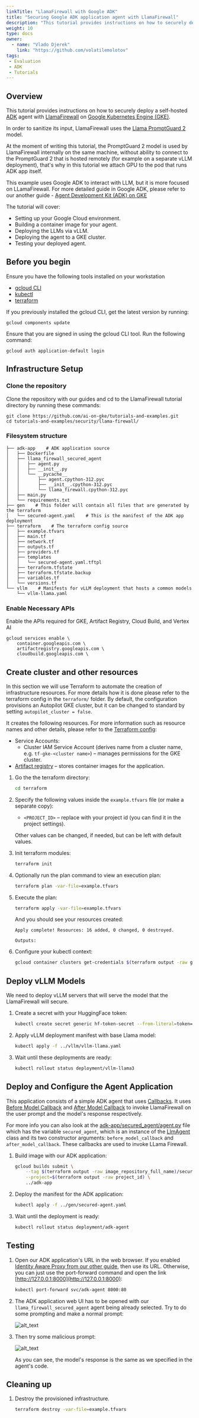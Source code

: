 ```yaml
---
linkTitle: "LlamaFirewall with Google ADK"
title: "Securing Google ADK application agent with LlamaFirewall"
description: "This tutorial provides instructions on how to securely deploy a self-hosted [ADK](https://google.github.io/adk-docs/) agent with [LlamaFirewall](https://meta-llama.github.io/PurpleLlama/LlamaFirewall/) on [Google Kubernetes Engine (GKE)](https://cloud.google.com/kubernetes-engine/docs/concepts/kubernetes-engine-overview)."
weight: 10
type: docs
owner:   
  - name: "Vlado Djerek"
    link: "https://github.com/volatilemolotov"
tags:
 - Evaluation
 - ADK
 - Tutorials
---
```

## Overview

This tutorial provides instructions on how to securely deploy a self-hosted [ADK](https://google.github.io/adk-docs/) agent with [LlamaFirewall](https://meta-llama.github.io/PurpleLlama/LlamaFirewall/) on [Google Kubernetes Engine (GKE)](https://cloud.google.com/kubernetes-engine/docs/concepts/kubernetes-engine-overview).

In order to sanitize its input, LlamaFirewall uses the [Llama PromptGuard 2](https://www.llama.com/docs/model-cards-and-prompt-formats/prompt-guard) model. 

At the moment of writing this tutorial, the PromptGuard 2 model is used by LlamaFirewall internally on the same machine, without ability to connect to the PromptGuard 2 that is hosted remotely (for example on a separate vLLM deployment), that's why in this tutorial we attach GPU to the pod that runs ADK app itself.  

This example uses Google ADK to interact with LLM, but it is more focused on LLamaFirewall. For more detailed guide in Google ADK, please refer to our another guide - [Agent Development Kit (ADK) on GKE](/docs/agentic/adk-llama-vllm/)


The tutorial will cover:

* Setting up your Google Cloud environment.  
* Building a container image for your agent.  
* Deploying the LLMs via vLLM.  
* Deploying the agent to a GKE cluster.  
* Testing your deployed agent.

## Before you begin

Ensure you have the following tools installed on your workstation  
   * [gcloud CLI](https://cloud.google.com/sdk/docs/install)  
   * [kubectl](https://kubernetes.io/docs/tasks/tools/#kubectl)  
   * [terraform](https://developer.hashicorp.com/terraform/tutorials/aws-get-started/install-cli)

If you previously installed the gcloud CLI, get the latest version by running:

```
gcloud components update
```

Ensure that you are signed in using the gcloud CLI tool. Run the following command:

```
gcloud auth application-default login
```

## Infrastructure Setup

### Clone the repository

Clone the repository with our guides and cd to the LlamaFirewall tutorial directory by running these commands:

```
git clone https://github.com/ai-on-gke/tutorials-and-examples.git
cd tutorials-and-examples/security/llama-firewall/
```

### Filesystem structure

```
├── adk-app    # ADK application source
│   ├── Dockerfile
│   ├── llama_firewall_secured_agent
│   │   ├── agent.py
│   │   ├── __init__.py
│   │   └── __pycache__
│   │       ├── agent.cpython-312.pyc
│   │       ├── __init__.cpython-312.pyc
│   │       └── llama_firewall.cpython-312.pyc
│   ├── main.py
│   └── requirements.txt
├── gen    # This folder will contain all files that are generated by the terraform
│   └── secured-agent.yaml    # This is the manifest of the ADK app deployment
├── terraform    # The terraform config source
│   ├── example.tfvars
│   ├── main.tf
│   ├── network.tf
│   ├── outputs.tf
│   ├── providers.tf
│   ├── templates
│   │   └── secured-agent.yaml.tftpl
│   ├── terraform.tfstate
│   ├── terraform.tfstate.backup
│   ├── variables.tf
│   └── versions.tf
└── vllm    # Manifests for vLLM deployment that hosts a common models
    └── vllm-llama.yaml
```

### Enable Necessary APIs

Enable the APIs required for GKE, Artifact Registry, Cloud Build, and Vertex AI

```
gcloud services enable \
    container.googleapis.com \
    artifactregistry.googleapis.com \
    cloudbuild.googleapis.com \
```

## Create cluster and other resources

In this section we will use Terraform to automate the creation of infrastructure resources. For more details how it is done please refer to the terraform config in the `terraform/` folder. By default, the configuration provisions an Autopilot GKE cluster, but it can be changed to standard by setting `autopilot_cluster = false`.

It creates the following resources. For more information such as resource names and other details, please refer to the [Terraform config](https://github.com/ai-on-gke/tutorials-and-examples/tree/main/security/llama-firewall/terraform):

* Service Accounts:
    - Cluster IAM Service Account (derives name from a cluster name, e.g. `tf-gke-<cluster name>`) – manages permissions for the GKE cluster.
* [Artifact registry](https://cloud.google.com/artifact-registry/docs/overview) – stores container images for the application.  
    

1. Go the the terraform directory:

    ```bash
    cd terraform
    ``` 

2. Specify the following values inside the `example.tfvars` file (or make a separate copy):  
   * `<PROJECT_ID>` – replace with your project id (you can find it in the project settings).

    Other values can be changed, if needed, but can be left with default values.

3. Init terraform modules:

    ```bash
    terraform init
    ``` 

4. Optionally run the plan command to view an execution plan:
    
    ```bash
    terraform plan -var-file=example.tfvars
    ```

5. Execute the plan:

    ```bash
    terraform apply -var-file=example.tfvars
    ```

    And you should see your resources created:

    ```
    Apply complete! Resources: 16 added, 0 changed, 0 destroyed.
    
    Outputs:
    
    ```

6. Configure your kubectl context:

    ```bash
    gcloud container clusters get-credentials $(terraform output -raw gke_cluster_name) --region $(terraform output -raw gke_cluster_location)
    ```

## Deploy vLLM Models

We need to deploy vLLM servers that will serve the model that the LlamaFirewall will secure.

1. Create a secret with your HuggingFace token:
   
   ```sh
   kubectl create secret generic hf-token-secret --from-literal=token="<YOUR_TOKEN>"
   ```



2. Apply vLLM deployment manifest with base Llama model:

   ```sh
   kubectl apply -f ../vllm/vllm-llama.yaml
   ```

3. Wait until these deployments are ready:

   ```sh
   kubectl rollout status deployment/vllm-llama3
   ```

## Deploy and Configure the Agent Application

This application consists of a simple ADK agent that uses [Callbacks](https://google.github.io/adk-docs/callbacks/). It uses [Before Model Callback](https://google.github.io/adk-docs/callbacks/types-of-callbacks/#before-model-callback) and [After Model Callback](https://google.github.io/adk-docs/callbacks/types-of-callbacks/#after-model-callback) to invoke LlamaFirewall on the user prompt and the model's response respectively. 

For more info you can also look at the [adk-app/secured_agent/agent.py](https://github.com/ai-on-gke/tutorials-and-examples/blob/main/security/llama-firewall/adk-app/llama_firewall_secured_agent/agent.py) file which has the variable `secured_agent`, which is an instance of the [LlmAgent](https://google.github.io/adk-docs/agents/llm-agents/) class and its two constructor arguments: `before_model_callback` and `after_model_callback`. These callbacks are used to invoke LLama Firewall.


1. Build image with our ADK application:
   ```sh 
   gcloud builds submit \
       --tag $(terraform output -raw image_repository_full_name)/secured-agent:latest \
       --project=$(terraform output -raw project_id) \
       ../adk-app
   ```

2. Deploy the manifest for the ADK application:

   ```sh
   kubectl apply -f ../gen/secured-agent.yaml
   ```

3. Wait until the deployment is ready:

   ```sh
   kubectl rollout status deployment/adk-agent
   ```

## Testing

1. Open our ADK application's URL in the web browser. If you enabled [Identity Aware Proxy from our other guide](/docs/tutorials/security/identity-aware-proxy/), then use its URL. Otherwise, you can just use the port-forward command and open the link [http://127.0.0.1:8000](http://127.0.0.1:8000):

   ```sh
   kubectl port-forward svc/adk-agent 8000:80
   ```

2. The ADK application web UI has to be opened with our `llama_firewall_secured_agent` agent being already selected. Try to do some prompting and make a normal prompt:

   ![alt_text](normal-prompt.png) 

3. Then try some malicious prompt:

   ![alt_text](malicious-prompt.png)

   As you can see, the model's response is the same as we specified in the agent's code. 

## Cleaning up

1. Destroy the provisioned infrastructure.

    ```bash
    terraform destroy -var-file=example.tfvars
